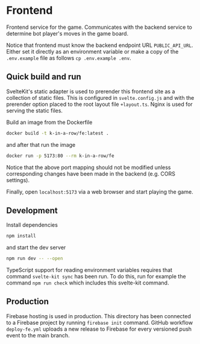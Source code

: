 # Frontend

Frontend service for the game. Communicates with the backend service to determine bot player's moves in the game board.

Notice that frontend must know the backend endpoint URL `PUBLIC_API_URL`. Either set it directly as an environment variable or make a copy of the `.env.example` file as follows `cp .env.example .env`.

## Quick build and run

SvelteKit's static adapter is used to prerender this frontend site as a collection of static files. This is configured in `svelte.config.js` and with the prerender option placed to the root layout file `+layout.ts`. Nginx is used for serving the static files.

Build an image from the Dockerfile

```bash
docker build -t k-in-a-row/fe:latest .
```

and after that run the image

```bash
docker run -p 5173:80 --rm k-in-a-row/fe
```

Notice that the above port mapping should not be modified unless corresponding changes have been made in the backend (e.g. CORS settings).

Finally, open `localhost:5173` via a web browser and start playing the game.

## Development

Install dependencies

```bash
npm install
```

and start the dev server

```bash
npm run dev -- --open
```

TypeScript support for reading environment variables requires that command `svelte-kit sync` has been run. To do this, run for example the command `npm run check` which includes this svelte-kit command.

## Production

Firebase hosting is used in production. This directory has been connected to a Firebase project by running `firebase init` command. GitHub workflow `deploy-fe.yml` uploads a new release to Firebase for every versioned push event to the main branch.
